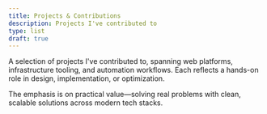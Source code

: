 ```yaml
---
title: Projects & Contributions
description: Projects I've contributed to
type: list
draft: true
---
```


A selection of projects I've contributed to, spanning web platforms, infrastructure tooling, and automation workflows. 
Each reflects a hands-on role in design, implementation, or optimization.

The emphasis is on practical value—solving real problems with clean, scalable solutions across modern tech stacks.